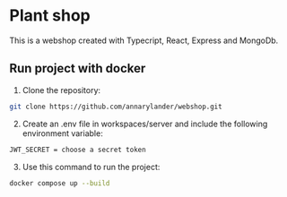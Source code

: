 # Plant shop

This is a webshop created with Typecript, React, Express and MongoDb.

## Run project with docker

1. Clone the repository:

```bash
git clone https://github.com/annarylander/webshop.git
```

2. Create an .env file in workspaces/server and include the following environment variable:

```bash
JWT_SECRET = choose a secret token
```

3. Use this command to run the project:

```bash
docker compose up --build
```
